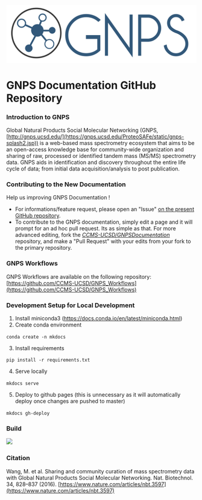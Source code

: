 
![logo](docs/img/GNPS_logo_original.png)

# GNPS Documentation GitHub Repository

### Introduction to GNPS
Global Natural Products Social Molecular Networking (GNPS, [http://gnps.ucsd.edu/](https://gnps.ucsd.edu/ProteoSAFe/static/gnps-splash2.jsp)) is a web-based mass spectrometry ecosystem that aims to be an open-access knowledge base for community-wide organization and sharing of raw, processed or identified tandem mass (MS/MS) spectrometry data. GNPS aids in identification and discovery throughout the entire life cycle of data; from initial data acquisition/analysis to post publication.

### Contributing to the New Documentation

Help us improving GNPS Documentation !

- For informations/feature request, please open an "Issue" [on the present GitHub repository](https://github.com/CCMS-UCSD/GNPSDocumentation/issues).
- To contribute to the GNPS documentation, simply edit a page and it will prompt for an ad hoc pull request. Its as simple as that. For more advanced editing, fork the [*CCMS-UCSD/GNPSDocumentation*]((https://github.com/CCMS-UCSD/GNPSDocumentation)) repository, and make a "Pull Request" with your edits from your fork to the primary repository.

### GNPS Workflows

GNPS Workflows are available on the following repository: [https://github.com/CCMS-UCSD/GNPS_Workflows](https://github.com/CCMS-UCSD/GNPS_Workflows)

### Development Setup for Local Development

1. Install miniconda3 (https://docs.conda.io/en/latest/miniconda.html)
2. Create conda environment

```conda create -n mkdocs```

3. Install requirements

```
pip install -r requirements.txt
```

4. Serve locally

```mkdocs serve```

5. Deploy to github pages (this is unnecessary as it will automatically deploy once changes are pushed to master)

```mkdocs gh-deploy```


### Build

![](https://github.com/CCMS-UCSD/GNPSDocumentation/workflows/CI/badge.svg)

### Citation

Wang, M. et al. Sharing and community curation of mass spectrometry data with Global Natural Products Social Molecular Networking. Nat. Biotechnol. 34, 828–837 (2016). [https://www.nature.com/articles/nbt.3597](https://www.nature.com/articles/nbt.3597)
